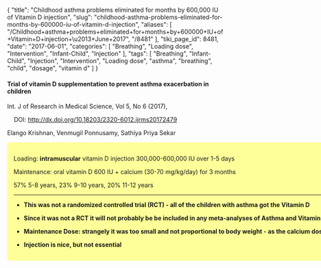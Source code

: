 {
    "title": "Childhood asthma problems eliminated for months by 600,000 IU of Vitamin D injection",
    "slug": "childhood-asthma-problems-eliminated-for-months-by-600000-iu-of-vitamin-d-injection",
    "aliases": [
        "/Childhood+asthma+problems+eliminated+for+months+by+600000+IU+of+Vitamin+D+injection+\u2013+June+2017",
        "/8481"
    ],
    "tiki_page_id": 8481,
    "date": "2017-06-01",
    "categories": [
        "Breathing",
        "Loading dose",
        "Intervention",
        "Infant-Child",
        "Injection"
    ],
    "tags": [
        "Breathing",
        "Infant-Child",
        "Injection",
        "Intervention",
        "Loading dose",
        "asthma",
        "breathing",
        "child",
        "dosage",
        "vitamin d"
    ]
}


#### Trial of vitamin D supplementation to prevent asthma exacerbation in children

Int. J of Research in Medical Science, Vol 5, No 6 (2017), 

&nbsp; &nbsp; DOI: http://dx.doi.org/10.18203/2320-6012.ijrms20172479	

Elango Krishnan, Venmugil Ponnusamy, Sathiya Priya Sekar

<div class="border" style="background-color:#FF9;padding:15px;margin:10px 0;border-radius:5px;width:800px">

Loading:  **intramuscular** vitamin D injection 300,000-600,000 IU over 1-5 days

Maintenance: oral vitamin D 600 IU + calcium (30-70 mg/kg/day) for 3 months 

57%  5-8 years, 23% 9-10 years, 20% 11-12 years 

---

*  **This was not a randomized controlled trial (RCT) - all of the children with asthma got the Vitamin D** 

*  **Since it was not a RCT it will not probably be be included in any meta-analyses of Asthma and Vitamin D** 

*  **Maintenance Dose: strangely it was too small and not proportional to body weight - as the calcium dose was** 

*  **Injection is nice, but not essential**
